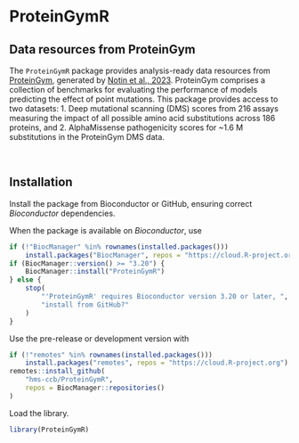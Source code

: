 # ProteinGymR

## Data resources from ProteinGym

The `ProteinGymR` package provides analysis-ready data resources from 
[ProteinGym](https://proteingym.org), generated by [Notin et al., 
2023](https://proceedings.neurips.cc/paper_files/paper/2023/hash/cac723e5ff29f65e3fcbb0739ae91bee-Abstract-Datasets_and_Benchmarks.html). ProteinGym 
comprises a collection of benchmarks for evaluating the performance of models 
predicting the effect of point mutations. This package provides access to two 
datasets: 1. Deep mutational scanning (DMS) scores from 216 assays measuring the 
impact of all possible amino acid substitutions across 186 proteins, and 2. 
AlphaMissense pathogenicity scores for ~1.6 M substitutions in the ProteinGym 
DMS data.

<br>


## Installation

Install the package from Bioconductor or GitHub, ensuring correct
*Bioconductor* dependencies.

When the package is available on *Bioconductor*, use

``` r
if (!"BiocManager" %in% rownames(installed.packages()))
    install.packages("BiocManager", repos = "https://cloud.R-project.org")
if (BiocManager::version() >= "3.20") {
    BiocManager::install("ProteinGymR")
} else {
    stop(
        "'ProteinGymR' requires Bioconductor version 3.20 or later, ",
        "install from GitHub?"
    )
}
```

Use the pre-release or development version with

``` r
if (!"remotes" %in% rownames(installed.packages()))
    install.packages("remotes", repos = "https://cloud.R-project.org")
remotes::install_github(
    "hms-ccb/ProteinGymR",
    repos = BiocManager::repositories()
)
```

Load the library.

``` r
library(ProteinGymR)
```
